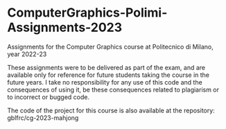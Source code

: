 # ComputerGraphics-Polimi-Assignments-2023
Assignments for the Computer Graphics course at Politecnico di Milano, year 2022-23

These assignments were to be delivered as part of the exam, and are available only for reference for future students taking the course in the future years.
I take no responsibility for any use of this code and the consequences of using it, be these consequences related to plagiarism or to incorrect or bugged code.

The code of the project for this course is also available at the repository: gblfrc/cg-2023-mahjong
